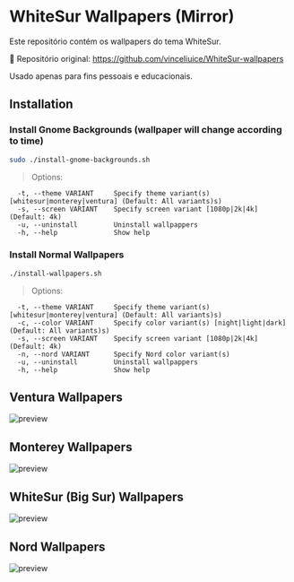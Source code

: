 # WhiteSur Wallpapers (Mirror)

Este repositório contém os wallpapers do tema WhiteSur.

🔗 Repositório original: https://github.com/vinceliuice/WhiteSur-wallpapers

Usado apenas para fins pessoais e educacionais.



## Installation
### Install Gnome Backgrounds (wallpaper will change according to time)

```sh
sudo ./install-gnome-backgrounds.sh
```

> Options:

```
  -t, --theme VARIANT     Specify theme variant(s) [whitesur|monterey|ventura] (Default: All variants)s)
  -s, --screen VARIANT    Specify screen variant [1080p|2k|4k] (Default: 4k)
  -u, --uninstall         Uninstall wallpappers
  -h, --help              Show help
```

### Install Normal Wallpapers

```sh
./install-wallpapers.sh
```

> Options:

```
  -t, --theme VARIANT     Specify theme variant(s) [whitesur|monterey|ventura] (Default: All variants)s)
  -c, --color VARIANT     Specify color variant(s) [night|light|dark] (Default: All variants)s)
  -s, --screen VARIANT    Specify screen variant [1080p|2k|4k] (Default: 4k)
  -n, --nord VARIANT      Specify Nord color variant(s)
  -u, --uninstall         Uninstall wallpappers
  -h, --help              Show help
```

## Ventura Wallpapers
![preview](preview-ventura.png)

## Monterey Wallpapers
![preview](preview-monterey.png)

## WhiteSur (Big Sur) Wallpapers
![preview](preview-whitesur.png)

## Nord Wallpapers
![preview](preview-nord.png)
